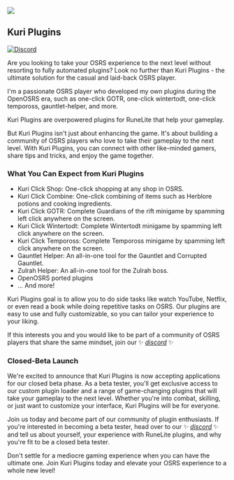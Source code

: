 ![](https://cdn.discordapp.com/icons/1094266705909403749/db23b33e8f99ea4e5747b2863725cf08.webp?size=96)
## Kuri Plugins

[![Discord](https://img.shields.io/discord/1094266705909403749?color=8532cb&label=Join%20our%20Discord%20server&logo=discord&logoColor=white)](https://discord.gg/3bhXYtd8bt)

Are you looking to take your OSRS experience to the next level without resorting to fully automated plugins? Look no further than Kuri Plugins - the ultimate solution for the casual and laid-back OSRS player.

I'm a passionate OSRS player who developed my own plugins during the OpenOSRS era, such as one-click GOTR, one-click wintertodt, one-click tempoross, gauntlet-helper, and more.

Kuri Plugins are overpowered plugins for RuneLite that help your gameplay.

But Kuri Plugins isn't just about enhancing the game. It's about building a community of OSRS players who love to take their gameplay to the next level. With Kuri Plugins, you can connect with other like-minded gamers, share tips and tricks, and enjoy the game together.

### What You Can Expect from Kuri Plugins
- Kuri Click Shop: One-click shopping at any shop in OSRS.
- Kuri Click Combine: One-click combining of items such as Herblore potions and cooking ingredients.
- Kuri Click GOTR: Complete Guardians of the rift minigame by spamming left click anywhere on the screen.
- Kuri Click Wintertodt: Complete Wintertodt minigame by spamming left click anywhere on the screen.
- Kuri Click Tempoross: Complete Tempoross minigame by spamming left click anywhere on the screen.
- Gauntlet Helper: An all-in-one tool for the Gauntlet and Corrupted Gauntlet.
- Zulrah Helper: An all-in-one tool for the Zulrah boss.
- OpenOSRS ported plugins
- ... And more!

Kuri Plugins goal is to allow you to do side tasks like watch YouTube, Netflix, or even read a book while doing repetitive tasks on OSRS. Our plugins are easy to use and fully customizable, so you can tailor your experience to your liking.
  
If this interests you and you would like to be part of a community of OSRS players that share the same mindset, join our ✨ _[discord](https://discord.gg/3bhXYtd8bt)_ ✨

### Closed-Beta Launch
We're excited to announce that Kuri Plugins is now accepting applications for our closed beta phase. As a beta tester, you'll get exclusive access to our custom plugin loader and a range of game-changing plugins that will take your gameplay to the next level. Whether you're into combat, skilling, or just want to customize your interface, Kuri Plugins will be for everyone.

Join us today and become part of our community of plugin enthusiasts. If you're interested in becoming a beta tester, head over to our ✨ _[discord](https://discord.gg/3bhXYtd8bt)_ ✨ and tell us about yourself, your experience with RuneLite plugins, and why you're fit to be a closed beta tester.

Don't settle for a mediocre gaming experience when you can have the ultimate one. Join Kuri Plugins today and elevate your OSRS experience to a whole new level!
